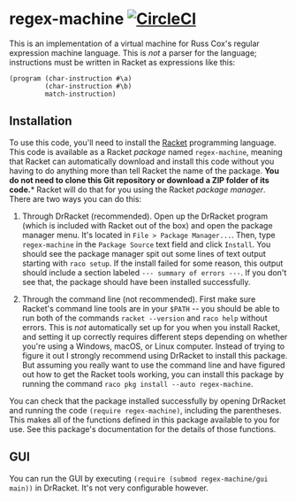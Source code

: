 # regex-machine [![CircleCI](https://circleci.com/gh/jackfirth/regex-machine.svg?style=svg)](https://circleci.com/gh/jackfirth/regex-machine)

This is an implementation of a virtual machine for Russ Cox's regular expression machine language.
This is *not* a parser for the language; instructions must be written in Racket as expressions like
this:

```
(program (char-instruction #\a)
         (char-instruction #\b)
         match-instruction)
```

## Installation

To use this code, you'll need to install the [Racket](http://racket-lang.org/) programming language.
This code is available as a Racket *package* named `regex-machine`, meaning that Racket can
automatically download and install this code without you having to do anything more than tell Racket
the name of the package. **You do not need to clone this Git repository or download a ZIP folder of
its code.*** Racket will do that for you using the Racket *package manager*. There are two ways you
can do this:

1. Through DrRacket (recommended). Open up the DrRacket program (which is included with Racket out
of the box) and open the package manager menu. It's located in `File > Package Manager...`. Then,
type `regex-machine` in the `Package Source` text field and click `Install`. You should see the
package manager spit out some lines of text output starting with `raco setup`. If the install failed
for some reason, this output should include a section labeled `--- summary of errors ---`. If you
don't see that, the package should have been installed successfully.

2. Through the command line (not recommended). First make sure Racket's command line tools are in
your `$PATH` -- you should be able to run both of the commands `racket --version` and `raco help`
without errors. This is *not* automatically set up for you when you install Racket, and setting it
up correctly requires different steps depending on whether you're using a Windows, macOS, or Linux
computer. Instead of trying to figure it out I strongly recommend using DrRacket to install this
package. But assuming you really want to use the command line and have figured out how to get the
Racket tools working, you can install this package by running the command
`raco pkg install --auto regex-machine`.

You can check that the package installed successfully by opening DrRacket and running the code
`(require regex-machine)`, including the parentheses. This makes all of the functions defined in
this package available to you for use. See this package's documentation for the details of those
functions.

## GUI

You can run the GUI by executing `(require (submod regex-machine/gui main))` in DrRacket. It's not
very configurable however.
